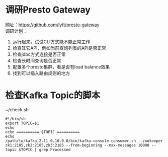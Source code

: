 # 调研Presto Gateway
网址：https://github.com/lyft/presto-gateway  
调研计划：
1. 运行起来，试试CLI方式能不能正常工作
1. 检查其它API，例如当前查询列表的API是否正常
1. 检查jdbc方式连接是否正常
1. 检查长时间查询是否正常
1. 配置多个presto集群，看是否有load balance效果
1. 找到可以插入路由规则的地方

# 检查Kafka Topic的脚本
~/check.sh 
```shell
#!/bin/sh
export TOPIC=$1
echo 
echo ========== $TOPIC ==========
echo 
/path/to/kafka_2.11-0.10.0.0/bin/kafka-console-consumer.sh --zookeeper zk1:2185,zk2:2185,zk3:2185 --from-beginning --max-messages 10000 --topic $TOPIC | grep Processed
```
